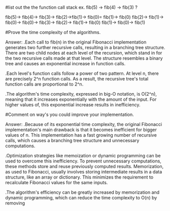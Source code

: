 #list out the the function call stack ex. fib(5) -> fib(4) -> fib(3) ?

fib(5)-> fib(4)-> fib(3)-> fib(2)->fib(1)-> fib(0)= fib(1)-> fib(0)
fib(2)-> fib(1)-> fib(0)-> fib(0)-> fib(3)-> fib(2)-> fib(1)-> fib(0) fib(1)-> fib(0)-> fib(1)

#Prove the time complexity of the algorithms.

Answer:
.Each call to fib(n) in the original Fibonacci implementation generates two further recursive calls, resulting in a branching tree 
 structure. There are two child nodes at each level of the recursion, which stand in for the two recursive calls made at that level. The 
 structure resembles a binary tree and causes an exponential increase in function calls.

.Each level's function calls follow a power of two pattern. At level n, there are precisely 2^n function calls. As a result, the recursive 
 tree's total function calls are proportional to 2^n.

.The algorithm's time complexity, expressed in big-O notation, is O(2^n), meaning that it increases exponentially with the amount of the 
 input. For higher values of, this exponential increase results in inefficiency.

 #Comment on way's you could improve your implementation.
 
Answer:
.Because of its exponential time complexity, the original Fibonacci implementation's main drawback is that it becomes inefficient for bigger 
 values of n. This implementation has a fast growing number of recursive calls, which causes a branching tree structure and unnecessary 
 computations.

.Optimization strategies like memoization or dynamic programming can be used to overcome this inefficiency. To prevent unnecessary 
 computations, these methods store and reuse previously computed results. Memorization, as used to Fibonacci, usually involves storing 
 intermediate results in a data structure, like an array or dictionary. This minimizes the requirement to recalculate Fibonacci values for 
 the same inputs.

.The algorithm's efficiency can be greatly increased by memorization and dynamic programming, which can reduce the time complexity to O(n) 
 by removing
